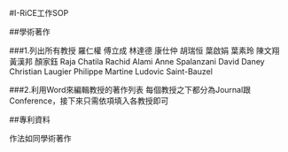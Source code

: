 #I-RiCE工作SOP

##學術著作

###1.列出所有教授
羅仁權
傅立成
林達德
康仕仲
胡瑞恒
葉啟娟
葉素玲
陳文翔
黃漢邦
顏家鈺
Raja Chatila
Rachid Alami
Anne Spalanzani
David Daney
Christian Laugier
Philippe Martine
Ludovic Saint-Bauzel

###2.利用Word來編輯教授的著作列表
每個教授之下都分為Journal跟Conference，接下來只需依項填入各教授即可

##專利資料

作法如同學術著作
